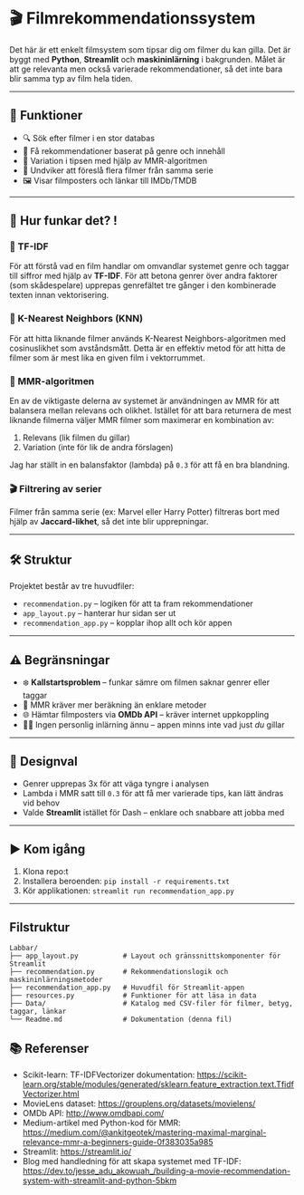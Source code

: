 # 🎬 Filmrekommendationssystem

Det här är ett enkelt filmsystem som tipsar dig om filmer du kan gilla. Det är byggt med **Python**, **Streamlit** och **maskininlärning** i bakgrunden. Målet är att ge relevanta men också varierade rekommendationer, så det inte bara blir samma typ av film hela tiden.

---

## 🚀 Funktioner

- 🔍 Sök efter filmer i en stor databas
- 🎯 Få rekommendationer baserat på genre och innehåll
- 🔄 Variation i tipsen med hjälp av MMR-algoritmen
- 🚫 Undviker att föreslå flera filmer från samma serie
- 🖼️ Visar filmposters och länkar till IMDb/TMDB


---

## 🧠 Hur funkar det? !

### 🔡 TF-IDF

För att förstå vad en film handlar om omvandlar systemet genre och taggar till siffror med hjälp av **TF-IDF**. För att betona genrer över andra faktorer (som skådespelare) upprepas genrefältet tre gånger i den kombinerade texten innan vektorisering.

### 🧭 K-Nearest Neighbors (KNN)

För att hitta liknande filmer används K-Nearest Neighbors-algoritmen med cosinuslikhet som avståndsmått. Detta är en effektiv metod för att hitta de filmer som är mest lika en given film i vektorrummet.

### 🔄 MMR-algoritmen

En av de viktigaste delerna av systemet är användningen av MMR för att balansera mellan relevans och olikhet. Istället för att bara returnera de mest liknande filmerna väljer MMR filmer som maximerar en kombination av:
1. Relevans (lik filmen du gillar)
2. Variation (inte för lik de andra förslagen)

Jag har ställt in en balansfaktor (lambda) på `0.3` för att få en bra blandning.

### 🎬 Filtrering av serier

Filmer från samma serie (ex: Marvel eller Harry Potter) filtreras bort med hjälp av **Jaccard-likhet**, så det inte blir upprepningar.

---

## 🛠️ Struktur

Projektet består av tre huvudfiler:

- `recommendation.py` – logiken för att ta fram rekommendationer
- `app_layout.py` – hanterar hur sidan ser ut
- `recommendation_app.py` – kopplar ihop allt och kör appen

---

## ⚠️ Begränsningar

- ❄️ **Kallstartsproblem** – funkar sämre om filmen saknar genrer eller taggar
- 🧮 MMR kräver mer beräkning än enklare metoder
- 🌐 Hämtar filmposters via **OMDb API** – kräver internet uppkoppling
- 🙅‍♂️ Ingen personlig inlärning ännu – appen minns inte vad just *du* gillar

---

## 🧪 Designval

- Genrer upprepas 3x för att väga tyngre i analysen  
- Lambda i MMR satt till `0.3` för att få mer varierade tips, kan lätt ändras vid behov  
- Valde **Streamlit** istället för Dash – enklare och snabbare att jobba med

---

## ▶️ Kom igång

1. Klona repo:t  
2. Installera beroenden: `pip install -r requirements.txt`  
3. Kör applikationen: `streamlit run recommendation_app.py`

---

## Filstruktur

```
Labbar/
├── app_layout.py           # Layout och gränssnittskomponenter för Streamlit
├── recommendation.py       # Rekommendationslogik och maskininlärningsmetoder
├── recommendation_app.py   # Huvudfil för Streamlit-appen
├── resources.py            # Funktioner för att läsa in data
├── Data/                   # Katalog med CSV-filer för filmer, betyg, taggar, länkar
└── Readme.md               # Dokumentation (denna fil)
```

## 📚 Referenser

- Scikit-learn: TF-IDFVectorizer dokumentation: https://scikit-learn.org/stable/modules/generated/sklearn.feature_extraction.text.TfidfVectorizer.html
- MovieLens dataset: https://grouplens.org/datasets/movielens/
- OMDb API: http://www.omdbapi.com/
- Medium-artikel med Python-kod för MMR: https://medium.com/@ankitgeotek/mastering-maximal-marginal-relevance-mmr-a-beginners-guide-0f383035a985
- Streamlit: https://streamlit.io/
- Blog med handledning för att skapa systemet med TF-IDF: https://dev.to/jesse_adu_akowuah_/building-a-movie-recommendation-system-with-streamlit-and-python-5bkm

